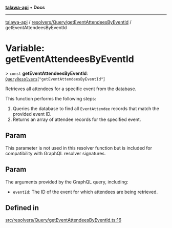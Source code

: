 [**talawa-api**](../../../../README.md) • **Docs**

***

[talawa-api](../../../../modules.md) / [resolvers/Query/getEventAttendeesByEventId](../README.md) / getEventAttendeesByEventId

# Variable: getEventAttendeesByEventId

\> `const` **getEventAttendeesByEventId**: [`QueryResolvers`](../../../../types/generatedGraphQLTypes/type-aliases/QueryResolvers.md)\[`"getEventAttendeesByEventId"`\]

Retrieves all attendees for a specific event from the database.

This function performs the following steps:
1. Queries the database to find all `EventAttendee` records that match the provided event ID.
2. Returns an array of attendee records for the specified event.

## Param

This parameter is not used in this resolver function but is included for compatibility with GraphQL resolver signatures.

## Param

The arguments provided by the GraphQL query, including:
  - `eventId`: The ID of the event for which attendees are being retrieved.

## Defined in

[src/resolvers/Query/getEventAttendeesByEventId.ts:16](https://github.com/PalisadoesFoundation/talawa-api/blob/67d017fd9312183a6b2bae1b160bc814f56ab5c2/src/resolvers/Query/getEventAttendeesByEventId.ts#L16)
